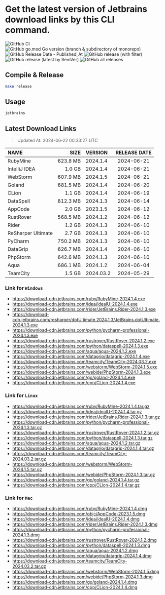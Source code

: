 # Get the latest version of Jetbrains download links by this CLI command.

![GitHub CI](https://github.com/designinlife/jetbrains/actions/workflows/ci.yml/badge.svg)
![GitHub go.mod Go version (branch & subdirectory of monorepo)](https://img.shields.io/github/go-mod/go-version/designinlife/jetbrains/master)
![GitHub Release Date - Published_At](https://img.shields.io/github/release-date/designinlife/jetbrains)
![GitHub release (with filter)](https://img.shields.io/github/v/release/designinlife/jetbrains)
![GitHub release (latest by SemVer)](https://img.shields.io/github/downloads/designinlife/jetbrains/v1.1.10/total)
![GitHub all releases](https://img.shields.io/github/downloads/designinlife/jetbrains/total)

## Compile & Release

```bash
make release
```

## Usage

```bash
jetbrains
```

## Latest Download Links

> Updated At: 2024-06-22 00:33:27 UTC

| NAME | SIZE | VERSION | RELEASE DATE |
| :-- | --: | :-- | :--: |
| RubyMine | 623.8 MB | 2024.1.4 | 2024-06-21 |
| IntelliJ IDEA | 1.0 GB | 2024.1.4 | 2024-06-21 |
| WebStorm | 607.9 MB | 2024.1.5 | 2024-06-21 |
| Goland | 681.5 MB | 2024.1.4 | 2024-06-20 |
| CLion | 1.1 GB | 2024.1.4 | 2024-06-19 |
| DataSpell | 812.3 MB | 2024.1.3 | 2024-06-14 |
| AppCode | 2.0 GB | 2023.1.5 | 2024-06-12 |
| RustRover | 568.5 MB | 2024.1.2 | 2024-06-12 |
| Rider | 1.2 GB | 2024.1.3 | 2024-06-10 |
| ReSharper Ultimate | 2.7 GB | 2024.1.3 | 2024-06-10 |
| PyCharm | 750.2 MB | 2024.1.3 | 2024-06-10 |
| DataGrip | 626.7 MB | 2024.1.4 | 2024-06-10 |
| PhpStorm | 642.6 MB | 2024.1.3 | 2024-06-10 |
| Aqua | 686.1 MB | 2024.1.2 | 2024-06-04 |
| TeamCity | 1.5 GB | 2024.03.2 | 2024-05-29 |

### Link for `Windows`

* <https://download-cdn.jetbrains.com/ruby/RubyMine-2024.1.4.exe>
* <https://download-cdn.jetbrains.com/idea/ideaIU-2024.1.4.exe>
* <https://download-cdn.jetbrains.com/rider/JetBrains.Rider-2024.1.3.exe>
* <https://download-cdn.jetbrains.com/resharper/dotUltimate.2024.1.3/JetBrains.dotUltimate.2024.1.3.exe>
* <https://download-cdn.jetbrains.com/python/pycharm-professional-2024.1.3.exe>
* <https://download-cdn.jetbrains.com/rustrover/RustRover-2024.1.2.exe>
* <https://download-cdn.jetbrains.com/python/dataspell-2024.1.3.exe>
* <https://download-cdn.jetbrains.com/aqua/aqua-2024.1.2.exe>
* <https://download-cdn.jetbrains.com/datagrip/datagrip-2024.1.4.exe>
* <https://download-cdn.jetbrains.com/teamcity/TeamCity-2024.03.2.exe>
* <https://download-cdn.jetbrains.com/webstorm/WebStorm-2024.1.5.exe>
* <https://download-cdn.jetbrains.com/webide/PhpStorm-2024.1.3.exe>
* <https://download-cdn.jetbrains.com/go/goland-2024.1.4.exe>
* <https://download-cdn.jetbrains.com/cpp/CLion-2024.1.4.exe>

### Link for `Linux`

* <https://download-cdn.jetbrains.com/ruby/RubyMine-2024.1.4.tar.gz>
* <https://download-cdn.jetbrains.com/idea/ideaIU-2024.1.4.tar.gz>
* <https://download-cdn.jetbrains.com/rider/JetBrains.Rider-2024.1.3.tar.gz>
* <https://download-cdn.jetbrains.com/python/pycharm-professional-2024.1.3.tar.gz>
* <https://download-cdn.jetbrains.com/rustrover/RustRover-2024.1.2.tar.gz>
* <https://download-cdn.jetbrains.com/python/dataspell-2024.1.3.tar.gz>
* <https://download-cdn.jetbrains.com/aqua/aqua-2024.1.2.tar.gz>
* <https://download-cdn.jetbrains.com/datagrip/datagrip-2024.1.4.tar.gz>
* <https://download-cdn.jetbrains.com/teamcity/TeamCity-2024.03.2.tar.gz>
* <https://download-cdn.jetbrains.com/webstorm/WebStorm-2024.1.5.tar.gz>
* <https://download-cdn.jetbrains.com/webide/PhpStorm-2024.1.3.tar.gz>
* <https://download-cdn.jetbrains.com/go/goland-2024.1.4.tar.gz>
* <https://download-cdn.jetbrains.com/cpp/CLion-2024.1.4.tar.gz>

### Link for `Mac`

* <https://download-cdn.jetbrains.com/ruby/RubyMine-2024.1.4.dmg>
* <https://download-cdn.jetbrains.com/objc/AppCode-2023.1.5.dmg>
* <https://download-cdn.jetbrains.com/idea/ideaIU-2024.1.4.dmg>
* <https://download-cdn.jetbrains.com/rider/JetBrains.Rider-2024.1.3.dmg>
* <https://download-cdn.jetbrains.com/python/pycharm-professional-2024.1.3.dmg>
* <https://download-cdn.jetbrains.com/rustrover/RustRover-2024.1.2.dmg>
* <https://download-cdn.jetbrains.com/python/dataspell-2024.1.3.dmg>
* <https://download-cdn.jetbrains.com/aqua/aqua-2024.1.2.dmg>
* <https://download-cdn.jetbrains.com/datagrip/datagrip-2024.1.4.dmg>
* <https://download-cdn.jetbrains.com/teamcity/TeamCity-2024.03.2.tar.gz>
* <https://download-cdn.jetbrains.com/webstorm/WebStorm-2024.1.5.dmg>
* <https://download-cdn.jetbrains.com/webide/PhpStorm-2024.1.3.dmg>
* <https://download-cdn.jetbrains.com/go/goland-2024.1.4.dmg>
* <https://download-cdn.jetbrains.com/cpp/CLion-2024.1.4.dmg>
